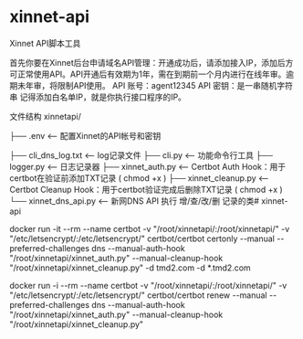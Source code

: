 # xinnet-api
Xinnet API脚本工具


首先你要在Xinnet后台申请域名API管理：开通成功后，请添加接入IP，添加后方可正常使用API。API开通后有效期为1年，需在到期前一个月内进行在线年审。逾期未年审，将限制API使用。
API 账号：agent12345
API 密钥：是一串随机字符串
记得添加白名单IP，就是你执行接口程序的IP。

文件结构
xinnetapi/

├── .env    <--    配置Xinnet的API帐号和密钥

├── cli_dns_log.txt    <--    log记录文件
├── cli.py    <--    功能命令行工具
├── logger.py    <--    日志记录器
├── xinnet_auth.py    <--    Certbot Auth Hook：用于certbot在验证前添加TXT记录 ( chmod +x )
├── xinnet_cleanup.py    <--    Certbot Cleanup Hook：用于certbot验证完成后删除TXT记录 ( chmod +x )
└── xinnet_dns_api.py    <--    新网DNS API 执行 增/查/改/删 记录的类# xinnet-api

docker run -it --rm --name certbot -v "/root/xinnetapi/:/root/xinnetapi/" -v "/etc/letsencrypt/:/etc/letsencrypt/"  certbot/certbot  certonly --manual --preferred-challenges dns --manual-auth-hook "/root/xinnetapi/xinnet_auth.py" --manual-cleanup-hook "/root/xinnetapi/xinnet_cleanup.py" -d tmd2.com -d *.tmd2.com

docker run -i --rm --name certbot -v "/root/xinnetapi/:/root/xinnetapi/" -v "/etc/letsencrypt/:/etc/letsencrypt/"  certbot/certbot  renew --manual --preferred-challenges dns --manual-auth-hook "/root/xinnetapi/xinnet_auth.py" --manual-cleanup-hook "/root/xinnetapi/xinnet_cleanup.py"
